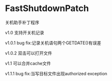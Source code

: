 # FastShutdownPatch
关机助手补丁程序

v1.0 支持开关机记录

v1.0.1 bug fix:记录关机语句两个GETDATE()有误差

v1.0.2 双击可以打开文件

v1.1 可以合并cache文件

v1.1.1 bug fix:当写目标文件出现authorized exception
